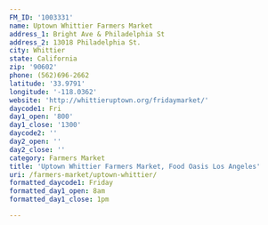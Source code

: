 ```yaml
---
FM_ID: '1003331'
name: Uptown Whittier Farmers Market
address_1: Bright Ave & Philadelphia St
address_2: 13018 Philadelphia St.
city: Whittier
state: California
zip: '90602'
phone: (562)696-2662
latitude: '33.9791'
longitude: '-118.0362'
website: 'http://whittieruptown.org/fridaymarket/'
daycode1: Fri
day1_open: '800'
day1_close: '1300'
daycode2: ''
day2_open: ''
day2_close: ''
category: Farmers Market
title: 'Uptown Whittier Farmers Market, Food Oasis Los Angeles'
uri: /farmers-market/uptown-whittier/
formatted_daycode1: Friday
formatted_day1_open: 8am
formatted_day1_close: 1pm

---
```

